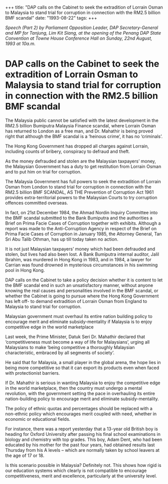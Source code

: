 +++ 
title: "DAP calls on the Cabinet to seek the extradition of Lorrain Osman to Malaysia to stand trial for corruption in connection with the RM2.5 billion BMF scandal"
date: "1993-08-22"
tags:
+++

_Speech (Part 2)  by Parliament Opposition Leader, DAP Secretary-General and MP for Tanjung, Lim Kit Siang, at the opening of the Penang DAP State Convention at Towne House Conference Hall on Sunday, 22nd August, 1993 at 10a.m._

# DAP calls on the Cabinet to seek the extradition of Lorrain Osman to Malaysia to stand trial for corruption in connection with the RM2.5 billion BMF scandal

The Malaysia public cannot be satisfied with the latest development in the RM2.5 billion Bumiputra Malaysia Finance scandal, where Lorrain Osman has returned to London as a free man, and Dr. Mahathir is being proved right that although the BMF scandal is a ‘heinous crime’, it has no ‘criminals’.</u>

The Hong Kong Government has dropped all charges against Lorrain, including counts of bribery, conspiracy to defraud and theft.

As the money defrauded and stolen are the Malaysian taxpayers’ money, the Malaysian Government has a duty to get restitution from Lorrain Osman and to put him on trial for corruption.

The Malaysia Government has full powers to seek the extradition of Lorrain Osman from London to stand trial for corruption in connection with the RM2.5 billion BMF SCANDAL, AS THE Prevention of Corruption Act 1961 provides extra-territorial powers to the Malaysian Courts to try corruption offences committed overseas.

In fact, on 21st December 1984, the Ahmad Nordin Inquiry Committee into the BMF scandal submitted to the Bank Bumiputra and the authorities a Brief on Prima Facie Cases of Corruption together with exhibits. Although a report was made to the Anti-Corruption Agency in respect of the Brief on Prima Facie Cases of Corruption in January 1985, the Attorney General, Tan Sri Abu Talib Othman, has up till today taken no action.

It is not just Malaysian taxpayers’ money which had been defrauded and stolen, but lives had also been lost. A Bank Bumiputra internal auditor, Jalil Ibrahim, was murdered in Hong Kong in 1983, and in 1984, a lawyer for Carrian was found drowned in mysterious circumstances in his swimming pool in Hong Kong.

DAP calls on the Cabinet to take a policy decision whether it is content to let the BMF scandal end in such an unsatisfactory manner, without anyone knowing the real causes and personalities involved in the BMF scandal, or whether the Cabinet is going to pursue where the Hong Kong Government has left off- to demand extradition of Lorrain Osman from England to Malaysia to stand trial for corruption.

Malaysian government must overhaul its entire nation building policy to encourage merit and eliminate subsidy-mentality if Malaysia is to enjoy competitive edge in the world marketplace


Last week, the Prime Minister, Datuk Seri Dr. Mahathir declared that ‘competitiveness must become a way of life for Malaysians’, urging all Malaysians to make ‘being competitive a thoroughly Malaysian characteristic, embraced by all segments of society’.

He said that for Malaysia, a small player in the global arena, the hope lies in being more competitive so that it can export its products even when faced with protectionist barriers.

If Dr. Mahathir is serious in wanting Malaysia to enjoy the competitive edge in the world marketplace, then the country must undergo a mental revolution, with the government setting the pace in overhauling its entire nation-building policy to encourage merit and eliminate subsidy-mentality.

The policy of ethnic quotas and percentages should be replaced with a non-ethnic policy which encourages merit coupled with need, whether in economic or educational fields.

For instance, there was a report yesterday that a 13-year old British boy is heading for Oxford University after passing his final school examinations in biology and chemistry with top grades. This boy, Adam Dent, who had been educated by his mother for the past four years, had obtained results last Thursday from his A levels – which are normally taken by school leavers at the age of 17 or 18.

Is this scenario possible in Malaysia? Definitely not. This shows how rigid is our education systems which clearly is not compatible to encourage competitiveness, merit and excellence, particularly at the university level.
 

